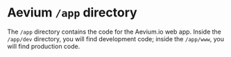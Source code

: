 # Aevium `/app` directory

The `/app` directory contains the code for the Aevium.io web app. Inside the `/app/dev` directory, you will find development code; inside the `/app/www`, you will find production code.
